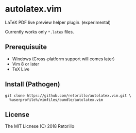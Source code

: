# autolatex.vim

LaTeX PDF live preview helper plugin. (experimental)

Currently works only `*.latex` files.

## Prerequisuite

- Windows (Cross-platform support will comes later)
- Vim 8 or later
- TeX Live

## Install (Pathogen)

```
git clone https://github.com/retorillo/autolatex.vim.git \
  %userprofile%/vimfiles/bundle/autolatex.vim
```

## License

The MIT Licnese
(C) 2018 Retorillo
